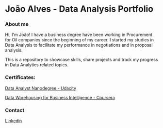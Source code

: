 # João Alves - Data Analysis Portfolio


### About me ###

Hi, I'm João! I have a business degree have been working in Procurement for Oil companies since the beginning of my career. I started my studies in Data Analysis to facilitate my performance in negotiations and in proposal analysis. 

This is a repository to showcase skills, share projects and track my progress in Data Analytics related topics.



### Certificates:

[Data Analyst Nanodegree - Udacity](https://confirm.udacity.com/GEFTLZXL)

[Data Warehousing for Business Intelligence - Coursera](https://coursera.org/share/c4dce3aba5a37793f88c28ff7582f716)


### Contact

[Linkedin](https://www.linkedin.com/in/jo%C3%A3o-gabriel-alves-eng598/?locale=en_US)




<!---
joaoalves97/joaoalves97 is a ✨ special ✨ repository because its `README.md` (this file) appears on your GitHub profile.
You can click the Preview link to take a look at your changes.
--->
